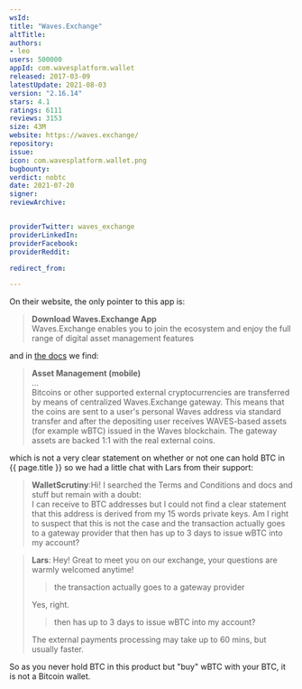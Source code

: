 ```yaml
---
wsId: 
title: "Waves.Exchange"
altTitle: 
authors:
- leo
users: 500000
appId: com.wavesplatform.wallet
released: 2017-03-09
latestUpdate: 2021-08-03
version: "2.16.14"
stars: 4.1
ratings: 6111
reviews: 3153
size: 43M
website: https://waves.exchange/
repository: 
issue: 
icon: com.wavesplatform.wallet.png
bugbounty: 
verdict: nobtc
date: 2021-07-20
signer: 
reviewArchive:


providerTwitter: waves_exchange
providerLinkedIn: 
providerFacebook: 
providerReddit: 

redirect_from:

---
```



On their website, the only pointer to this app is:

> **Download Waves.Exchange App**<br>
  Waves.Exchange enables you to join the ecosystem and enjoy the full range of
  digital asset management features

and in
[the docs](https://docs.waves.exchange/en/waves-exchange/waves-exchange-mobile/mobile-asset/)
we find:

> **Asset Management (mobile)**<br>
  ...<br>
  Bitcoins or other supported external cryptocurrencies are transferred by means of centralized Waves.Exchange gateway. This means that the coins are sent to a user's personal Waves address via standard transfer and after the depositing user receives WAVES-based assets (for example wBTC) issued in the Waves blockchain. The gateway assets are backed 1:1 with the real external coins.

which is not a very clear statement on whether or not one can hold BTC in
{{ page.title }} so we had a little chat with Lars from their support:

> **WalletScrutiny**:Hi! I searched the Terms and Conditions and docs and stuff
  but remain with a doubt:<br>
  I can receive to BTC addresses but I could not find a clear statement that this
  address is derived from my 15 words private keys. Am I right to suspect that
  this is not the case and the transaction actually goes to a gateway provider
  that then has up to 3 days to issue wBTC into my account?

<blockquote>
  <strong>Lars</strong>: Hey! Great to meet you on our exchange, your questions are warmly welcomed anytime!
  <blockquote>
    the transaction actually goes to a gateway provider
  </blockquote>
  ﻿Yes, right.
  <blockquote>
    then has up to 3 days to issue wBTC into my account?
  </blockquote>
  ﻿The external payments processing may take up to 60 mins, but usually faster.
</blockquote>

So as you never hold BTC in this product but "buy" wBTC with your BTC, it is not
a Bitcoin wallet.
